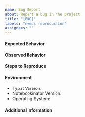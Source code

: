 ```yaml
---
name: Bug Report
about: Report a bug in the project
title: "[BUG]"
labels: "needs reproduction"
assignees: ""
---
```


#### Expected Behavior
<!-- Concisely describe the behavior you expected -->

#### Observed Behavior
<!-- Concisely describe the behavior you observed -->

#### Steps to Reproduce
<!-- Provide a link to a live example, or an unambiguous set of steps to reproduce this bug. Include code to reproduce, if relevant -->

#### Environment
<!-- Please provide the following information -->

- Typst Version:
- Notebookinator Version:
- Operating System:

#### Additional Information
<!-- Add any other relevant information about the problem here -->
<!-- This includes screenshots, code snippets, videos, anything you think is relevant -->
